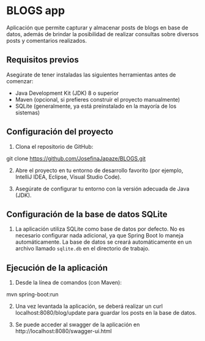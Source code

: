 
# BLOGS app

Aplicación que permite capturar y almacenar posts de blogs en base de datos,
además de brindar la posibilidad de realizar consultas sobre diversos posts y comentarios realizados.

## Requisitos previos

Asegúrate de tener instaladas las siguientes herramientas antes de comenzar:

- Java Development Kit (JDK) 8 o superior
- Maven (opcional, si prefieres construir el proyecto manualmente)
- SQLite (generalmente, ya está preinstalado en la mayoría de los sistemas)

## Configuración del proyecto

1. Clona el repositorio de GitHub:

git clone https://github.com/JosefinaJapaze/BLOGS.git

2. Abre el proyecto en tu entorno de desarrollo favorito (por ejemplo, IntelliJ IDEA, Eclipse, Visual Studio Code).

3. Asegúrate de configurar tu entorno con la versión adecuada de Java (JDK).

## Configuración de la base de datos SQLite

1. La aplicación utiliza SQLite como base de datos por defecto. No es necesario configurar nada adicional, 
ya que Spring Boot lo maneja automáticamente. 
La base de datos se creará automáticamente en un archivo llamado `sqlite.db` en el directorio de trabajo.

## Ejecución de la aplicación

1. Desde la línea de comandos (con Maven):

mvn spring-boot:run

2. Una vez levantada la aplicación, se deberá realizar un curl localhost:8080/blog/update para guardar los posts en la base de datos.

3. Se puede acceder al swagger de la aplicación en http://localhost:8080/swagger-ui.html